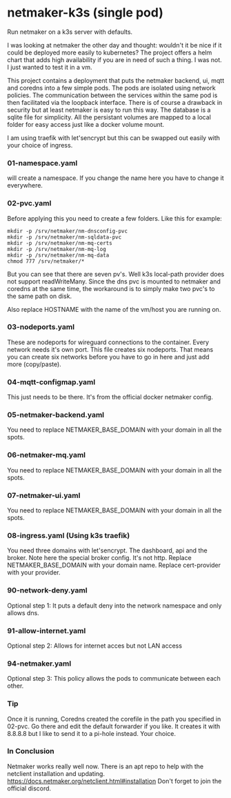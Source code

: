 # netmaker-k3s (single pod)
Run netmaker on a k3s server with defaults.

I was looking at netmaker the other day and thought: wouldn't it be nice if it could be deployed more easily to kubernetes? 
The project offers a helm chart that adds high availability if you are in need of such a thing. I was not. I just wanted to test it in a vm. 

This project contains a deployment that puts the netmaker backend, ui, mqtt and coredns into a few simple pods. The pods are isolated using network policies. 
The communication between the services within the same pod is then facilitated via the loopback interface. There is of course a drawback in security but at least netmaker is easy to run this way.
The database is a sqlite file for simplicity. All the persistant volumes are mapped to a local folder for easy access just like a docker volume mount.

I am using traefik with let'sencrypt but this can be swapped out easily with your choice of ingress. 

### 01-namespace.yaml
will create a namespace. If you change the name here you have to change it everywhere.

### 02-pvc.yaml
Before applying this you need to create a few folders. Like this for example:
  
```
mkdir -p /srv/netmaker/nm-dnsconfig-pvc
mkdir -p /srv/netmaker/nm-sqldata-pvc
mkdir -p /srv/netmaker/nm-mq-certs
mkdir -p /srv/netmaker/nm-mq-log
mkdir -p /srv/netmaker/nm-mq-data
chmod 777 /srv/netmaker/*
```
  
But you can see that there are seven pv's. Well k3s local-path provider does not support readWriteMany. Since the dns pvc is mounted to netmaker and coredns at the same time, the workaround is to simply make two pvc's to the same path on disk.  

Also replace HOSTNAME with the name of the vm/host you are running on. 

### 03-nodeports.yaml
These are nodeports for wireguard connections to the container. Every network needs it's own port. This file creates six nodeports. That means you can create six networks before you have to go in here and just add more (copy/paste). 

### 04-mqtt-configmap.yaml
This just needs to be there. It's from the official docker netmaker config. 

### 05-netmaker-backend.yaml
You need to replace NETMAKER_BASE_DOMAIN with your domain in all the spots. 

### 06-netmaker-mq.yaml
You need to replace NETMAKER_BASE_DOMAIN with your domain in all the spots.

### 07-netmaker-ui.yaml
You need to replace NETMAKER_BASE_DOMAIN with your domain in all the spots. 

### 08-ingress.yaml (Using k3s traefik)
You need three domains with let'sencrypt. The dashboard, api and the broker. Note here the special broker config. It's not http.
Replace NETMAKER_BASE_DOMAIN with your domain name. Replace cert-provider with your provider. 
  
### 90-network-deny.yaml
Optional step 1: It puts a default deny into the network namespace and only allows dns.

### 91-allow-internet.yaml
Optional step 2: Allows for internet acces but not LAN access

### 94-netmaker.yaml
Optional step 3: This policy allows the pods to communicate between each other. 

### Tip
Once it is running, Coredns created the corefile in the path you specified in 02-pvc. Go there and edit the default forwarder if you like. 
It creates it with 8.8.8.8 but I like to send it to a pi-hole instead. Your choice. 

### In Conclusion
Netmaker works really well now. There is an apt repo to help with the netclient installation and updating. https://docs.netmaker.org/netclient.html#installation
Don't forget to join the official discord. 
